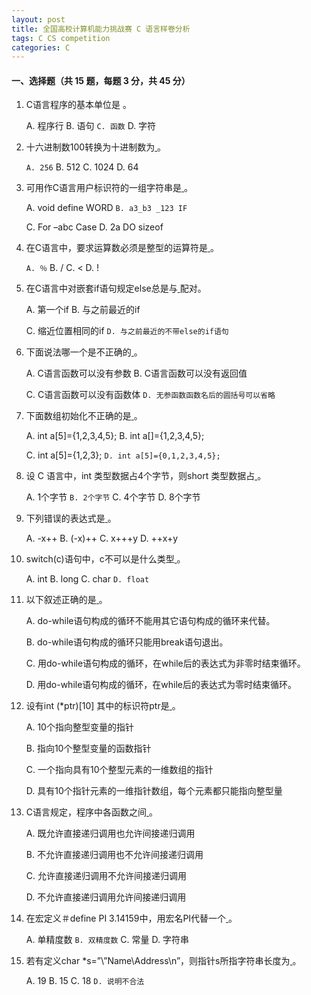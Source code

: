 ```yaml
---
layout: post
title: 全国高校计算机能力挑战赛 C 语言样卷分析
tags: C CS competition
categories: C
---
```


#### 一、选择题（共 15 题，每题 3 分，共 45 分）

1. C语言程序的基本单位是 <u>	</u>。

   A. 程序行     B. 语句      `C. 函数`     D. 字符

2. 十六进制数100转换为十进制数为<u> </u> 。

   `A. 256`      B. 512      C. 1024      D. 64

3. 可用作C语言用户标识符的一组字符串是<u> </u>。

   A. void define WORD          `B. a3_b3 _123 IF`

   C. For –abc Case                  D. 2a DO sizeof

4. 在C语言中，要求运算数必须是整型的运算符是<u> </u>。

   `A. ％`         B. /       C. <        D. !

5. 在C语言中对嵌套if语句规定else总是与<u> </u>配对。

   A. 第一个if                       B. 与之前最近的if

   C. 缩近位置相同的if        `D. 与之前最近的不带else的if语句`

6. 下面说法哪一个是不正确的<u> </u> 。

   A. C语言函数可以没有参数              B. C语言函数可以没有返回值

   C. C语言函数可以没有函数体          `D. 无参函数函数名后的圆括号可以省略`

7. 下面数组初始化不正确的是<u> </u> 。

   A. int a[5]={1,2,3,4,5};          B. int a[]={1,2,3,4,5};

   C. int a[5]={1,2,3};                `D. int a[5]={0,1,2,3,4,5};`

8. 设 C 语言中，int 类型数据占4个字节，则short 类型数据占<u> </u> 。

   A. 1个字节    `B. 2个字节`    C. 4个字节    D. 8个字节

9. 下列错误的表达式是<u> </u> 。

   A. -x++    B. (-x)++    C. x+++y    D. ++x+y

10. switch(c)语句中，c不可以是什么类型<u> </u> 。

    A. int        B. long        C. char      `D. float`

11. 以下叙述正确的是<u> </u> 。

    A. do-while语句构成的循环不能用其它语句构成的循环来代替。

    B. do-while语句构成的循环只能用break语句退出。

    C. 用do-while语句构成的循环，在while后的表达式为非零时结束循环。

    D. 用do-while语句构成的循环，在while后的表达式为零时结束循环。

12. 设有int (*ptr)[10] 其中的标识符ptr是<u> </u> 。

    A. 10个指向整型变量的指针

    B. 指向10个整型变量的函数指针

    C. 一个指向具有10个整型元素的一维数组的指针

    D. 具有10个指针元素的一维指针数组，每个元素都只能指向整型量

13. C语言规定，程序中各函数之间<u> </u> 。

    A. 既允许直接递归调用也允许间接递归调用

    B. 不允许直接递归调用也不允许间接递归调用

    C. 允许直接递归调用不允许间接递归调用

    D. 不允许直接递归调用允许间接递归调用

14. 在宏定义＃define PI  3.14159中，用宏名PI代替一个<u> </u> 。

    A. 单精度数        `B. 双精度数`        C. 常量         D. 字符串

15. 若有定义char *s=”\\”Name\\Address\n”，则指针s所指字符串长度为<u> </u> 。

    A. 19     B. 15     C. 18    	`D. 说明不合法`

    

    ​	